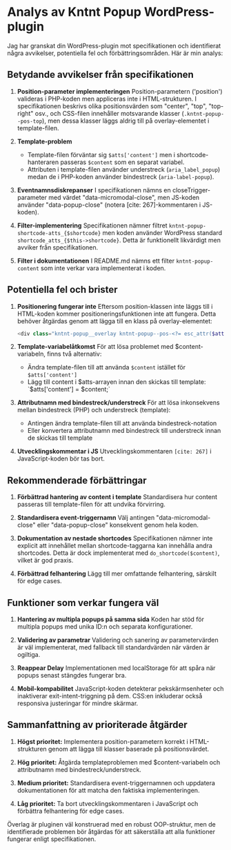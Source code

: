# Analys av Kntnt Popup WordPress-plugin

Jag har granskat din WordPress-plugin mot specifikationen och identifierat några avvikelser, potentiella fel och förbättringsområden. Här är min analys:

## Betydande avvikelser från specifikationen

1. **Position-parameter implementeringen**
   Position-parametern ('position') valideras i PHP-koden men appliceras inte i HTML-strukturen. I specifikationen beskrivs olika positionsvärden som "center", "top", "top-right" osv., och CSS-filen innehåller motsvarande klasser (`.kntnt-popup--pos-top`), men dessa klasser läggs aldrig till på overlay-elementet i template-filen.

2. **Template-problem**
   - Template-filen förväntar sig `$atts['content']` men i shortcode-hanteraren passeras `$content` som en separat variabel.
   - Attributen i template-filen använder understreck (`aria_label_popup`) medan de i PHP-koden använder bindestreck (`aria-label-popup`).

3. **Eventnamnsdiskrepanser**
   I specifikationen nämns en closeTrigger-parameter med värdet "data-micromodal-close", men JS-koden använder "data-popup-close" (notera [cite: 267]-kommentaren i JS-koden).

4. **Filter-implementering**
   Specifikationen nämner filtret `kntnt-popup-shortcode-atts_{$shortcode}` men koden använder WordPress standard `shortcode_atts_{$this->shortcode}`. Detta är funktionellt likvärdigt men avviker från specifikationen.

5. **Filter i dokumentationen**
   I README.md nämns ett filter `kntnt-popup-content` som inte verkar vara implementerat i koden.

## Potentiella fel och brister

1. **Positionering fungerar inte**
   Eftersom position-klassen inte läggs till i HTML-koden kommer positioneringsfunktionen inte att fungera. Detta behöver åtgärdas genom att lägga till en klass på overlay-elementet:
   
   ```php
   <div class="kntnt-popup__overlay kntnt-popup--pos-<?= esc_attr($atts['position']) ?>" ...>
   ```

2. **Template-variabelåtkomst**
   För att lösa problemet med $content-variabeln, finns två alternativ:
   - Ändra template-filen till att använda `$content` istället för `$atts['content']`
   - Lägg till content i $atts-arrayen innan den skickas till template: `$atts['content'] = $content;`

3. **Attributnamn med bindestreck/understreck**
   För att lösa inkonsekvens mellan bindestreck (PHP) och understreck (template):
   - Antingen ändra template-filen till att använda bindestreck-notation
   - Eller konvertera attributnamn med bindestreck till understreck innan de skickas till template

4. **Utvecklingskommentar i JS**
   Utvecklingskommentaren `[cite: 267]` i JavaScript-koden bör tas bort.

## Rekommenderade förbättringar

1. **Förbättrad hantering av content i template**
   Standardisera hur content passeras till template-filen för att undvika förvirring.

2. **Standardisera event-triggernamn**
   Välj antingen "data-micromodal-close" eller "data-popup-close" konsekvent genom hela koden.

3. **Dokumentation av nestade shortcodes**
   Specifikationen nämner inte explicit att innehållet mellan shortcode-taggarna kan innehålla andra shortcodes. Detta är dock implementerat med `do_shortcode($content)`, vilket är god praxis.

4. **Förbättrad felhantering**
   Lägg till mer omfattande felhantering, särskilt för edge cases.

## Funktioner som verkar fungera väl

1. **Hantering av multipla popups på samma sida**
   Koden har stöd för multipla popups med unika ID:n och separata konfigurationer.

2. **Validering av parametrar**
   Validering och sanering av parametervärden är väl implementerat, med fallback till standardvärden när värden är ogiltiga.

3. **Reappear Delay**
   Implementationen med localStorage för att spåra när popups senast stängdes fungerar bra.

4. **Mobil-kompabilitet**
   JavaScript-koden detekterar pekskärmsenheter och inaktiverar exit-intent-triggning på dem. CSS:en inkluderar också responsiva justeringar för mindre skärmar.

## Sammanfattning av prioriterade åtgärder

1. **Högst prioritet:** Implementera position-parametern korrekt i HTML-strukturen genom att lägga till klasser baserade på positionsvärdet.

2. **Hög prioritet:** Åtgärda templateproblemen med $content-variabeln och attributnamn med bindestreck/understreck.

3. **Medium prioritet:** Standardisera event-triggernamnen och uppdatera dokumentationen för att matcha den faktiska implementeringen.

4. **Låg prioritet:** Ta bort utvecklingskommentaren i JavaScript och förbättra felhantering för edge cases.

Överlag är pluginen väl konstruerad med en robust OOP-struktur, men de identifierade problemen bör åtgärdas för att säkerställa att alla funktioner fungerar enligt specifikationen.